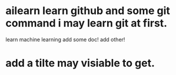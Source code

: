 # ailearn learn github and some git command i may learn git at first.
learn machine learning
add some doc!
add other!
# add a tilte may visiable to get.

